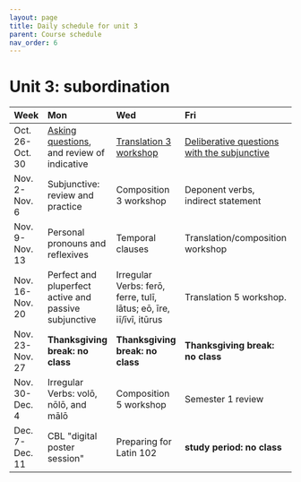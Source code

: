 ```yaml
---
layout: page
title: Daily schedule for unit 3
parent: Course schedule
nav_order: 6
---
```



# Unit 3: subordination

| Week | Mon     |  Wed     |  Fri     | Notes |
| :------------- | :------------- |:------------- | :-------------| :-------------|
|Oct. 26-Oct. 30 | [Asking questions](../../../assignments/questions/), and review of indicative | [Translation 3 workshop](../../../assignments/translation3/)| [Deliberative questions with the subjunctive](../../../assignments/deliberative/) |      |
|Nov. 2-Nov. 6 | Subjunctive: review and practice | Composition 3 workshop| Deponent verbs, indirect statement |      |
|Nov. 9-Nov. 13 | Personal pronouns and reflexives | Temporal clauses| Translation/composition workshop |      |
|Nov. 16-Nov. 20 | Perfect and pluperfect active and passive subjunctive | Irregular Verbs: ferō, ferre, tulī, lātus; eō, īre, iī/īvī, itūrus| Translation 5 workshop. |      |
|Nov. 23-Nov. 27 | **Thanksgiving break:  no class** | **Thanksgiving break:  no class**| **Thanksgiving break:  no class** |   **Thanksgiving break**   |
|Nov. 30-Dec. 4 | Irregular Verbs: volō, nōlō, and mālō | Composition 5 workshop| Semester 1 review |      |
|Dec. 7-Dec. 11 | CBL "digital poster session" | Preparing for Latin 102| **study period: no class** |      |

